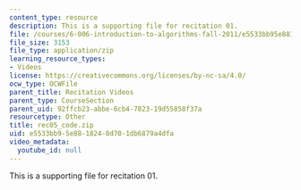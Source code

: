```yaml
---
content_type: resource
description: This is a supporting file for recitation 01.
file: /courses/6-006-introduction-to-algorithms-fall-2011/e5533bb95e8818248d701db6879a4dfa_rec05_code.zip
file_size: 3153
file_type: application/zip
learning_resource_types:
- Videos
license: https://creativecommons.org/licenses/by-nc-sa/4.0/
ocw_type: OCWFile
parent_title: Recitation Videos
parent_type: CourseSection
parent_uid: 92ffcb23-abbe-6cb4-7823-19d55858f37a
resourcetype: Other
title: rec05_code.zip
uid: e5533bb9-5e88-1824-8d70-1db6879a4dfa
video_metadata:
  youtube_id: null
---
```

This is a supporting file for recitation 01.